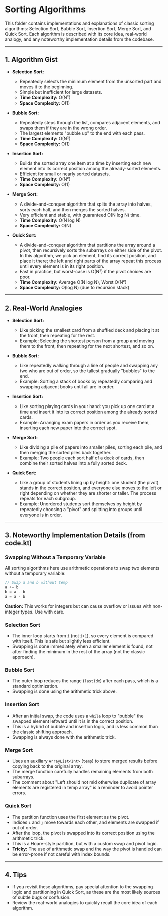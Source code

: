 # Sorting Algorithms

This folder contains implementations and explanations of classic sorting algorithms: Selection Sort, Bubble Sort, Insertion Sort, Merge Sort, and Quick Sort. Each algorithm is described with its core idea, real-world analogy, and any noteworthy implementation details from the codebase.

---

## 1. Algorithm Gist

- **Selection Sort:**
  - Repeatedly selects the minimum element from the unsorted part and moves it to the beginning.
  - Simple but inefficient for large datasets.
  - **Time Complexity:** O(N²)
  - **Space Complexity:** O(1)

- **Bubble Sort:**
  - Repeatedly steps through the list, compares adjacent elements, and swaps them if they are in the wrong order.
  - The largest elements "bubble up" to the end with each pass.
  - **Time Complexity:** O(N²)
  - **Space Complexity:** O(1)

- **Insertion Sort:**
  - Builds the sorted array one item at a time by inserting each new element into its correct position among the already-sorted elements.
  - Efficient for small or nearly sorted datasets.
  - **Time Complexity:** O(N²)
  - **Space Complexity:** O(1)

- **Merge Sort:**
  - A divide-and-conquer algorithm that splits the array into halves, sorts each half, and then merges the sorted halves.
  - Very efficient and stable, with guaranteed O(N log N) time.
  - **Time Complexity:** O(N log N)
  - **Space Complexity:** O(N)

- **Quick Sort:**
  - A divide-and-conquer algorithm that partitions the array around a pivot, then recursively sorts the subarrays on either side of the pivot. In this algorithm, we pick an element, find its correct position, and place it there; the left and right parts of the array repeat this process until every element is in its right position.
  - Fast in practice, but worst-case is O(N²) if the pivot choices are poor.
  - **Time Complexity:** Average O(N log N), Worst O(N²)
  - **Space Complexity:** O(log N) (due to recursion stack)

---

## 2. Real-World Analogies

- **Selection Sort:**
  - Like picking the smallest card from a shuffled deck and placing it at the front, then repeating for the rest.
  - Example: Selecting the shortest person from a group and moving them to the front, then repeating for the next shortest, and so on.

- **Bubble Sort:**
  - Like repeatedly walking through a line of people and swapping any two who are out of order, so the tallest gradually "bubbles" to the end.
  - Example: Sorting a stack of books by repeatedly comparing and swapping adjacent books until all are in order.

- **Insertion Sort:**
  - Like sorting playing cards in your hand: you pick up one card at a time and insert it into its correct position among the already sorted cards.
  - Example: Arranging exam papers in order as you receive them, inserting each new paper into the correct spot.

- **Merge Sort:**
  - Like dividing a pile of papers into smaller piles, sorting each pile, and then merging the sorted piles back together.
  - Example: Two people each sort half of a deck of cards, then combine their sorted halves into a fully sorted deck.

- **Quick Sort:**
  - Like a group of students lining up by height: one student (the pivot) stands in the correct position, and everyone else moves to the left or right depending on whether they are shorter or taller. The process repeats for each subgroup.
  - Example: Unordered students sort themselves by height by repeatedly choosing a "pivot" and splitting into groups until everyone is in order.

---

## 3. Noteworthy Implementation Details (from code.kt)

### Swapping Without a Temporary Variable
All sorting algorithms here use arithmetic operations to swap two elements without a temporary variable:
```kotlin
// Swap a and b without temp
a += b
b = a - b
a = a - b
```
**Caution:** This works for integers but can cause overflow or issues with non-integer types. Use with care.

### Selection Sort
- The inner loop starts from `i` (not `i+1`), so every element is compared with itself. This is safe but slightly less efficient.
- Swapping is done immediately when a smaller element is found, not after finding the minimum in the rest of the array (not the classic approach).

### Bubble Sort
- The outer loop reduces the range (`lastIdx`) after each pass, which is a standard optimization.
- Swapping is done using the arithmetic trick above.

### Insertion Sort
- After an initial swap, the code uses a `while` loop to "bubble" the swapped element leftward until it is in the correct position.
- This is a hybrid of bubble and insertion logic, and is less common than the classic shifting approach.
- Swapping is always done with the arithmetic trick.

### Merge Sort
- Uses an auxiliary `ArrayList<Int>` (`temp`) to store merged results before copying back to the original array.
- The merge function carefully handles remaining elements from both subarrays.
- The comment about "Left should not mid otherwise duplicate of array elements are registered in temp array" is a reminder to avoid pointer errors.

### Quick Sort
- The partition function uses the first element as the pivot.
- Indices `i` and `j` move towards each other, and elements are swapped if out of order.
- After the loop, the pivot is swapped into its correct position using the arithmetic trick.
- This is a Hoare-style partition, but with a custom swap and pivot logic.
- **Tricky:** The use of arithmetic swap and the way the pivot is handled can be error-prone if not careful with index bounds.

---

## 4. Tips

- If you revisit these algorithms, pay special attention to the swapping logic and partitioning in Quick Sort, as these are the most likely sources of subtle bugs or confusion.
- Review the real-world analogies to quickly recall the core idea of each algorithm. 